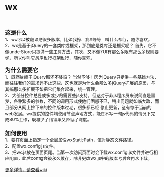 wx
=====
<br><br><font size="4"><b>这是什么</b></font><br>1、wx可以被翻译成很多版本，比如我擦、我X等等，叫什么都行，随你喜欢。<br>2、wx是基于jQuery的一套类库或框架，那到底是类库还是框架呢？ 首先，它不像underStore只提供一些工具方法，其次，又不像YUI有那么多限有那么多规则要学。所以你叫它类库也行框架也行，随你喜欢。<br><br><font size="4"><b>为什么需要它</b></font><br>1、既然依赖于jQuery那还不够吗？ 当然不够！因为jQuery只提供一些基础方法，而往往我们的需求远不止这些，这也就是为什么会那么多jQuery扩展的原因，与其搞那么多扩展不如把它们集合起来，统一管理。<br>2、大部分控件总是或多或少的需要些js支持，但这对于非js程序员来说简直是噩梦，各种繁多的参数，不同的调用形式使他们困惑不已，稍出问题就如临大敌，而且部分从网上抄下来的控件版本过老，很多都已经 停止更新，这有悖于当前的web发展。wx提供的控件均使用节点声明方式，能在不写一句js代码的情况下完成80%工作，既减少了错误率又降低了难度。<br><font size="4"><b><br>如何使用</b></font><br>1、要在页面上指定一个全局属性wxStaticPath，值为静态文件路径。<br>2、配置wx.config.js文件。<br>3、把wx.js放在页面页尾。当第一次访问页面时会下载wx.config.js文件并进行相应配置，此后config会被永久缓存，除非更改wx.js中的版本号后会再次下载。<br><br><a href="https://github.com/xu-yong/wx/wiki">更多详情，请查看wiki</a><br><br>